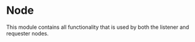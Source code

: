 # Node

This module contains all functionality that is used by both the listener and requester nodes.

